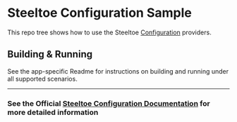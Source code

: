 # Steeltoe Configuration Sample

This repo tree shows how to use the Steeltoe [Configuration](https://steeltoe.io/app-configuration) providers.

## Building & Running

See the app-specific Readme for instructions on building and running under all supported scenarios.

---

### See the Official [Steeltoe Configuration Documentation](https://steeltoe.io/app-configuration) for more detailed information
